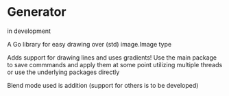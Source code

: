 # Generator 

in development

A Go library for easy drawing over (std) image.Image type

Adds support for drawing lines and uses gradients!
Use the main package to save commmands and apply them at some point utilizing multiple threads or use the underlying packages directly

Blend mode used is addition (support for others is to be developed)

